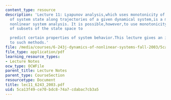 ```yaml
---
content_type: resource
description: 'Lecture 11: Lyapunov analysis,which uses monotonicity of a given function
  of system state along trajectories of a given dynamical system,is a major tool of
  nonlinear system analysis. It is possible,however,to use monotonicity of volumes
  of subsets of the state space to

  predict certain properties of system behavior.This lecture gives an introduction
  to such methods.'
file: /media/courses/6-243j-dynamics-of-nonlinear-systems-fall-2003/5ca13f49ce70bdc874a7cdabac7cb3a5_lec11_6243_2003.pdf
file_type: application/pdf
learning_resource_types:
- Lecture Notes
ocw_type: OCWFile
parent_title: Lecture Notes
parent_type: CourseSection
resourcetype: Document
title: lec11_6243_2003.pdf
uid: 5ca13f49-ce70-bdc8-74a7-cdabac7cb3a5
---
```

